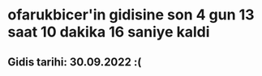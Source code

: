 # ofarukbicer'in gidisine son 4 gun 13 saat 10 dakika 16 saniye kaldi

## Gidis tarihi: 30.09.2022 :(